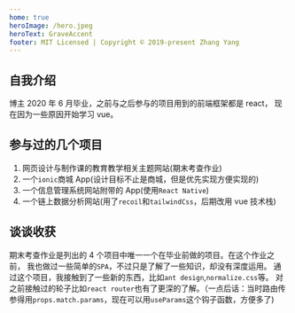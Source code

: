 ```yaml
---
home: true
heroImage: /hero.jpeg
heroText: GraveAccent
footer: MIT Licensed | Copyright © 2019-present Zhang Yang
---
```


## 自我介绍

博主 2020 年 6 月毕业，之前与之后参与的项目用到的前端框架都是 react，
现在因为一些原因开始学习 vue。

## 参与过的几个项目

1. 网页设计与制作课的教育教学相关主题网站(期末考查作业)
2. 一个`ionic`商城 App(设计目标不止是商城，但是优先实现方便实现的)
3. 一个信息管理系统网站附带的 App(使用`React Native`)
4. 一个链上数据分析网站(用了`recoil`和`tailwindCss`，后期改用 vue 技术栈)

## 谈谈收获

期末考查作业是列出的 4 个项目中唯一一个在毕业前做的项目。在这个作业之前，
我也做过一些简单的`SPA`，不过只是了解了一些知识，却没有深度运用。
通过这个项目，我接触到了一些新的东西，比如`ant design`,`normalize.css`等。
对之前接触过的轮子比如`react router`也有了更深的了解。（一点后话：当时路由传参得用`props.match.params`，现在可以用`useParams`这个钩子函数，方便多了)
